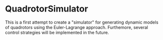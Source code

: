 # QuadrotorSimulator
This is a first attempt to create a "simulator" for generating dynamic models of quadrotors using the Euler-Lagrange approach. Furthemore, several control strategies will be implemented in the future.

